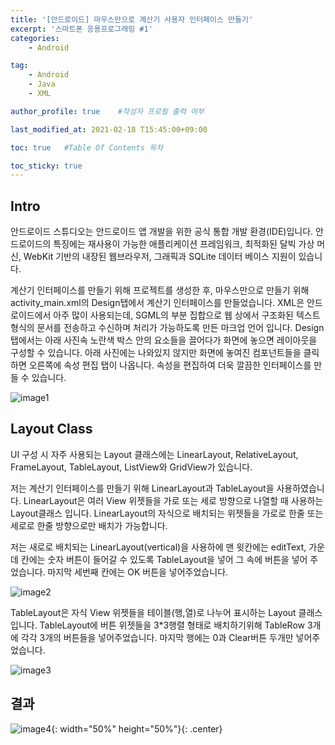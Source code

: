 ```yaml
---
title: '[안드로이드] 마우스만으로 계산기 사용자 인터페이스 만들기' 
excerpt: '스마트폰 응용프로그래밍 #1'
categories:
    - Android

tag:
    - Android
    - Java
    - XML

author_profile: true    #작성자 프로필 출력 여부

last_modified_at: 2021-02-18 T15:45:00+09:00

toc: true   #Table Of Contents 목차 

toc_sticky: true
---
```


## Intro

안드로이드 스튜디오는 안드로이드 앱 개발을 위한 공식 통합 개발 환경(IDE)입니다. 안드로이드의 특징에는 재사용이 가능한 애플리케이션 프레임워크, 최적화된 달빅 가상 머신, WebKit 기반의 내장된 웹브라우저, 그래픽과 SQLite 데이터 베이스 지원이 있습니다. 

계산기 인터페이스를 만들기 위해 프로젝트를 생성한 후, 마우스만으로 만들기 위해 activity_main.xml의 Design탭에서 계산기 인터페이스를 만들었습니다. XML은 안드로이드에서 아주 많이 사용되는데, SGML의 부분 집합으로 웹 상에서 구조화된 텍스트 형식의 문서를 전송하고 수신하며 처리가 가능하도록 만든 마크업 언어 입니다. Design 탭에서는 아래 사진속 노란색 박스 안의 요소들을 끌어다가 화면에 놓으면 레이아웃을 구성할 수 있습니다. 아래 사진에는 나와있지 않지만 화면에 놓여진 컴포넌트들을 클릭하면 오른쪽에 속성 편집 탭이 나옵니다. 속성을 편집하여 더욱 깔끔한 인터페이스를 만들 수 있습니다.

![image1](https://user-images.githubusercontent.com/47733530/108316254-04bd1880-7200-11eb-8041-f00224a007b6.png)


## Layout Class

UI 구성 시 자주 사용되는 Layout 클래스에는 LinearLayout, RelativeLayout, FrameLayout, TableLayout, ListView와 GridView가 있습니다. 

저는 계산기 인터페이스를 만들기 위해 LinearLayout과 TableLayout을 사용하였습니다. LinearLayout은 여러 View 위젯들을 가로 또는 세로 방향으로 나열할 때 사용하는 Layout클래스 입니다. LinearLayout의 자식으로 배치되는 위젯들을 가로로 한줄 또는 세로로 한줄 방향으로만 배치가 가능합니다. 

저는 새로로 배치되는 LinearLayout(vertical)을 사용하에  맨 윗칸에는 editText, 가운데 칸에는 숫자 버튼이 들어갈 수 있도록 TableLayout을 넣어 그 속에 버튼을 넣어 주었습니다. 마지막 세번째 칸에는 OK 버튼을 넣어주었습니다. 

![image2](https://user-images.githubusercontent.com/47733530/108316259-07b80900-7200-11eb-9970-b5f785ea1d08.png)


TableLayout은 자식 View 위젯들을 테이블(행,열)로 나누어 표시하는 Layout 클래스입니다. TableLayout에 버튼 위젯들을 3*3행렬 형태로 배치하기위해 TableRow 3개에 각각 3개의 버튼들을 넣어주었습니다. 마지막 행에는 0과 Clear버튼 두개만 넣어주었습니다. 

![image3](https://user-images.githubusercontent.com/47733530/108316257-07b80900-7200-11eb-82a0-3d4213835018.png)


## 결과

![image4](https://user-images.githubusercontent.com/47733530/108316263-08509f80-7200-11eb-8c95-96bd0e55513d.png){: width="50%" height="50%"}{: .center}
